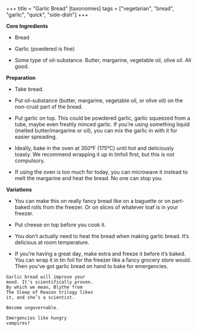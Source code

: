 +++
title = "Garlic Bread"
[taxonomies]
tags = ["vegetarian", "bread", "garlic", "quick", "side-dish"]
+++

**Core Ingredients**

- Bread

- Garlic (powdered is fine)

- Some type of oil-substance. Butter, margarine, vegetable oil, olive oil. All good.

**Preparation**

- Take bread.

- Put oil-substance (butter, margarine, vegetable oil, or olive oil) on the
  non-crust part of the bread.

- Put garlic on top. This could be powdered garlic, garlic squeezed from a
  tube, maybe even freshly minced garlic. If you’re using something liquid
  (melted butter/margarine or oil), you can mix the garlic in with it for
  easier spreading.

- Ideally, bake in the oven at 350°F (175°C) until hot and deliciously toasty.
  We recommend wrapping it up in tinfoil first, but this is not compulsory.

- If using the oven is too much for today, you can microwave it instead to
  melt the margarine and heat the bread. No one can stop you.

**Variations**

- You can make this on really fancy bread like on a baguette or on part-
  baked rolls from the freezer. Or on slices of whatever loaf is in your
  freezer.

- Put cheese on top before you cook it.

- You don’t actually need to heat the bread when making garlic bread. It’s
  delicious at room temperature.

- If you’re having a great day, make extra and freeze it before it’s baked.
  You can wrap it in tin foil for the freezer like a fancy grocery store
  would. Then you’ve got garlic bread on hand to bake for emergencies.

```
Garlic bread will improve your
mood. It’s scientifically proven.
By which we mean, Blythe from
The Sleep of Reason trilogy likes
it, and she’s a scientist.
```

```
Become ungovernable.
```

```
Emergencies like hungry
vampires?
```
